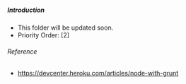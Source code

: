 ##### Introduction
- This folder will be updated soon. 
- Priority Order: [2]

###### Reference
- https://devcenter.heroku.com/articles/node-with-grunt
